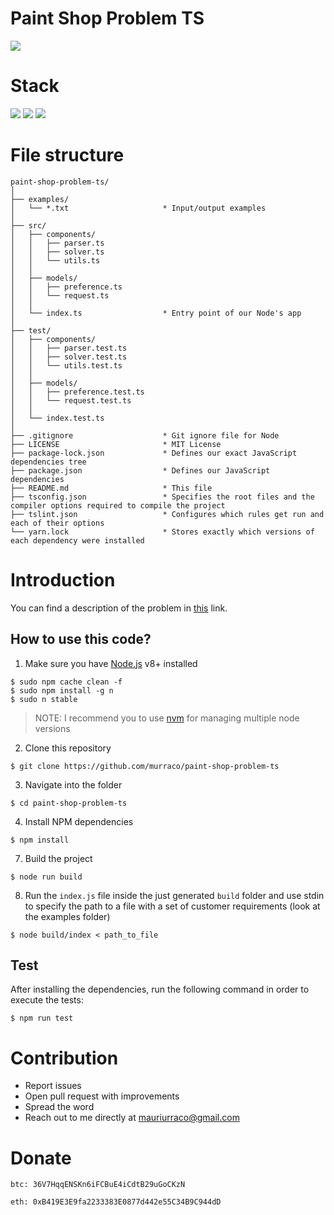 # Paint Shop Problem TS

![](https://img.shields.io/badge/test-success-brightgreen.svg)

# Stack

![](https://img.shields.io/badge/node_8+-✓-blue.svg)
![](https://img.shields.io/badge/typescript-✓-blue.svg)
![](https://img.shields.io/badge/mocha-✓-blue.svg)

# File structure

```
paint-shop-problem-ts/
│
├── examples/
│   └── *.txt                     * Input/output examples
│
├── src/
│   ├── components/
│   │   ├── parser.ts
│   │   ├── solver.ts
│   │   └── utils.ts
│   │
│   ├── models/
│   │   ├── preference.ts
│   │   └── request.ts
│   │
│   └── index.ts                  * Entry point of our Node's app
│
├── test/
│   ├── components/
│   │   ├── parser.test.ts
│   │   ├── solver.test.ts
│   │   └── utils.test.ts
│   │
│   ├── models/
│   │   ├── preference.test.ts
│   │   └── request.test.ts
│   │
│   └── index.test.ts
│   
├── .gitignore                    * Git ignore file for Node
├── LICENSE                       * MIT License
├── package-lock.json             * Defines our exact JavaScript dependencies tree
├── package.json                  * Defines our JavaScript dependencies
├── README.md                     * This file
├── tsconfig.json                 * Specifies the root files and the compiler options required to compile the project
├── tslint.json                   * Configures which rules get run and each of their options
└── yarn.lock                     * Stores exactly which versions of each dependency were installed
```

# Introduction

You can find a description of the problem in [this](https://github.com/murraco/paint-shop-problem-ts/blob/master/PAINT-SHOP-PROBLEM.md) link.

## How to use this code?

1. Make sure you have [Node.js](https://nodejs.org/en/) v8+ installed

  ```
  $ sudo npm cache clean -f
  $ sudo npm install -g n
  $ sudo n stable
  ```
  
  > NOTE: I recommend you to use [nvm](https://github.com/creationix/nvm) for managing multiple node versions
  
2. Clone this repository
  
  ```
  $ git clone https://github.com/murraco/paint-shop-problem-ts
  ```

3. Navigate into the folder  

  ```
  $ cd paint-shop-problem-ts
  ```
  
4. Install NPM dependencies

  ```
  $ npm install
  ```
  
7. Build the project

  ```
  $ node run build
  ```

8. Run the `index.js` file inside the just generated `build` folder and use stdin to specify the path to a file with a set of customer requirements (look at the examples folder)

  ```
  $ node build/index < path_to_file
  ```

## Test

After installing the dependencies, run the following command in order to execute the tests:

  ```
  $ npm run test
  ```

# Contribution

- Report issues
- Open pull request with improvements
- Spread the word
- Reach out to me directly at <mauriurraco@gmail.com>

# Donate

`btc: 36V7HqqENSKn6iFCBuE4iCdtB29uGoCKzN`

`eth: 0xB419E3E9fa2233383E0877d442e55C34B9C944dD`
